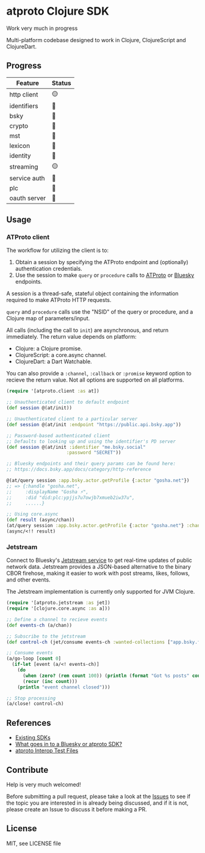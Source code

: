 # atproto Clojure SDK

Work very much in progress

Multi-platform codebase designed to work in Clojure, ClojureScript and
ClojureDart.

## Progress

| Feature      | Status |
| ------------ | ------ |
| http client  | 🟡     |
| identifiers  | 🔴     |
| bsky         | 🔴     |
| crypto       | 🔴     |
| mst          | 🔴     |
| lexicon      | 🔴     |
| identity     | 🔴     |
| streaming    | 🟡     |
| service auth | 🔴     |
| plc          | 🔴     |
| oauth server | 🔴     |

## Usage

### ATProto client

The workflow for utilizing the client is to:

1. Obtain a session by specifying the ATProto endpoint and (optionally) authentication credentials.
2. Use the session to make `query` or `procedure` calls to [ATProto](https://atproto.com/specs/xrpc#lexicon-http-endpoints) or [Bluesky](https://docs.bsky.app/docs/category/http-reference) endpoints.

A session is a thread-safe, stateful object containing the information required to make ATProto HTTP requests.

`query` and `procedure` calls use the "NSID" of the query or procedure, and a Clojure map of parameters/input.

All calls (including the call to `init`) are asynchronous, and return immediately. The return value depends on platform:

- Clojure: a Clojure promise.
- ClojureScript: a core.async channel.
- ClojureDart: a Dart Watchable.

You can also provide a `:channel`, `:callback` or `:promise` keyword option to recieve the return value. Not all options are supported on all platforms.


```clojure
(require '[atproto.client :as at])

;; Unauthenticated client to default endpoint
(def session @(at/init))

;; Unauthenticated client to a particular server
(def session @(at/init :endpoint "https://public.api.bsky.app"))

;; Password-based authenticated client
;; Defaults to looking up and using the identifier's PD server
(def session @(at/init :identifier "me.bsky.social"
                      :password "SECRET"))

;; Bluesky endpoints and their query params can be found here:
;; https://docs.bsky.app/docs/category/http-reference

@(at/query session :app.bsky.actor.getProfile {:actor "gosha.net"})
;; => {:handle "gosha.net",
;;     :displayName "Gosha ⚡",
;;     :did "did:plc:ypjjs7u7owjb7xmueb2iw37u",
;;     ......}

;; Using core.async
(def result (async/chan))
(at/query session :app.bsky.actor.getProfile {:actor "gosha.net"} :channel result)
(async/<!! result)
```

### Jetstream

Connect to Bluesky's [Jetstream service](https://docs.bsky.app/blog/jetstream) to get real-time updates of public network data. Jetstream provides a JSON-based alternative to the binary CBOR firehose, making it easier to work with post streams, likes, follows, and other events.

The Jetstream implementation is currently only supported for JVM Clojure.

```clojure
(require '[atproto.jetstream :as jet])
(require '[clojure.core.async :as a]))

;; Define a channel to recieve events
(def events-ch (a/chan))

;; Subscribe to the jetstream
(def control-ch (jet/consume events-ch :wanted-collections ["app.bsky.feed.post"]))

;; Consume events
(a/go-loop [count 0]
  (if-let [event (a/<! events-ch)]
    (do
      (when (zero? (rem count 100)) (println (format "Got %s posts" count)))
      (recur (inc count)))
    (println "event channel closed")))

;; Stop processing
(a/close! control-ch)
```

## References

- [Existing SDKs](https://atproto.com/sdks)
- [What goes in to a Bluesky or atproto SDK?](https://github.com/bluesky-social/atproto/discussions/2415)
- [atproto Interop Test Files](https://github.com/bluesky-social/atproto-interop-tests)

## Contribute

Help is very much welcomed!

Before submitting a pull request, please take a look at the [Issues](https://github.com/goshatch/atproto-clojure/issues) to see if the topic you are interested in is already being discussed, and if it is not, please create an Issue to discuss it before making a PR.

## License

MIT, see LICENSE file
